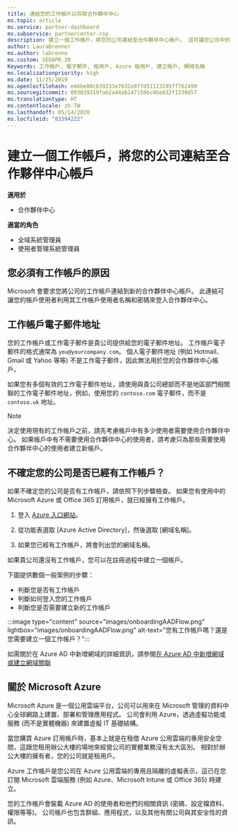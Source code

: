 ```yaml
---
title: 連結您的工作帳戶以存取合作夥伴中心
ms.topic: article
ms.service: partner-dashboard
ms.subservice: partnercenter-csp
description: 建立一個工作帳戶，將您的公司連結至合作夥伴中心帳戶。 這可讓您公司中的員工存取合作夥伴中心。
author: LauraBrenner
ms.author: labrenne
ms.custom: SEOAPR.20
Keywords: 工作帳戶, 電子郵件, 租用戶, Azure 租用戶, 建立帳戶, 網域名稱
ms.localizationpriority: high
ms.date: 11/25/2019
ms.openlocfilehash: e46be80cb39233e7632a97fd511232d5ff762499
ms.sourcegitcommit: 093039319fab2a44ab147159bc4be832f1330d57
ms.translationtype: HT
ms.contentlocale: zh-TW
ms.lasthandoff: 05/14/2020
ms.locfileid: "83394222"
---
```

# <a name="create-a-work-account-that-links-your-company-to-your-partner-center-account"></a>建立一個工作帳戶，將您的公司連結至合作夥伴中心帳戶

**適用於**

- 合作夥伴中心

**適當的角色**

- 全域系統管理員
- 使用者管理系統管理員

## <a name="why-you-need-a-work-account"></a>您必須有工作帳戶的原因

Microsoft 會要求您將公司的工作帳戶連結到新的合作夥伴中心帳戶。 此連結可讓您的帳戶使用者利用其工作帳戶使用者名稱和密碼來登入合作夥伴中心。

## <a name="the-work-account-email-address"></a>工作帳戶電子郵件地址

您的工作帳戶或工作電子郵件是貴公司提供給您的電子郵件地址。 工作帳戶電子郵件的格式通常為 `you@yourcompany.com`。 個人電子郵件地址 (例如 Hotmail、Gmail 或 Yahoo 等等) 不是工作電子郵件，因此無法用於您的合作夥伴中心帳戶。

如果您有多個有效的工作電子郵件地址，請使用與貴公司總部而不是地區部門相關聯的工作電子郵件地址，例如，使用您的 `contoso.com` 電子郵件，而不是 `contoso.uk` 地址。

> [!NOTE]  
> 決定使用現有的工作帳戶之前，請先考慮帳戶中有多少使用者需要使用合作夥伴中心。 如果帳戶中有不需要使用合作夥伴中心的使用者，請考慮只為那些需要使用合作夥伴中心的使用者建立新帳戶。

## <a name="not-sure-if-your-company-already-has-a-work-account"></a>不確定您的公司是否已經有工作帳戶？

如果不確定您的公司是否有工作帳戶，請依照下列步驟檢查。 如果您有使用中的 Microsoft Azure 或 Office 365 訂用帳戶，就已經擁有工作帳戶。

1. 登入 [Azure 入口網站](https://portal.azure.com)。

2. 從功能表選取 [Azure Active Directory]，然後選取 [網域名稱]。

3. 如果您已經有工作帳戶，將會列出您的網域名稱。

如果貴公司還沒有工作帳戶，您可以在註冊過程中建立一個帳戶。

下圖提供數個一般案例的步驟：

- 判斷您是否有工作帳戶
- 判斷如何登入您的工作帳戶
- 判斷您是否需要建立新的工作帳戶

:::image type="content" source="images/onboardingAADFlow.png" lightbox="images/onboardingAADFlow.png" alt-text="您有工作帳戶嗎？還是您需要建立一個工作帳戶？":::

如需關於在 Azure AD 中新增網域的詳細資訊，請參閱[在 Azure AD 中新增網域或建立網域關聯](https://docs.microsoft.com/azure/active-directory/active-directory-add-domain)

## <a name="about-microsoft-azure"></a>關於 Microsoft Azure

Microsoft Azure 是一個公用雲端平台，公司可以用來在 Microsoft 管理的資料中心全球網路上建置、部署和管理應用程式。 公司會利用 Azure，透過虛擬功能或服務 (而不是實體機器) 來建置虛擬 IT 基礎結構。

當您購買 Azure 訂用帳戶時，基本上就是在租借 Azure 公用雲端的專用安全空間，這跟您租用辦公大樓的場地來經營公司的實體業務沒有太大區別。 相對於辦公大樓的擁有者，您的公司就是租用戶。

Azure 工作帳戶是您公司在 Azure 公用雲端的專用且隔離的虛擬表示，這已在您訂閱 Microsoft 雲端服務 (例如 Azure、Microsoft Intune 或 Office 365) 時建立。

您的工作帳戶會裝載 Azure AD 的使用者和他們的相關資訊 (密碼、設定檔資料、權限等等)。 公司帳戶也包含群組、應用程式，以及其他有關公司與其安全性的資訊。
